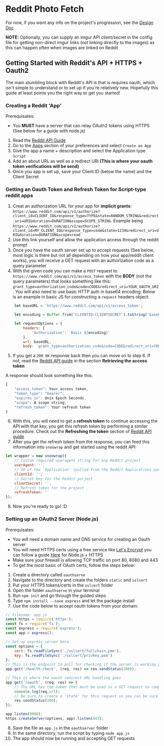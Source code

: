 # Reddit Photo Fetch

For now, if you want any info on the project's progression, see the [Design Doc](./design-doc.md)


__NOTE:__ Optionally, you can supply an imgur API client/secret in the config file for getting non-direct imgur links (not linking directly to the images) as this can happen often when images are linked on Reddit

## Getting Started with Reddit's API + HTTPS + Oauth2

The main stumbling block with Reddit's API is that is requires oauth, which isn't simple to understand or to set up if you're relatively new. Hopefully this guide at least points you the right way to get you started!


### Creating a Reddit 'App'


Prerequisates:
- You __MUST__ have a server that can relay OAuth2 tokens using HTTPS (See below for a guide with node.js)

1. Read the [Reddit API Guide ](https://github.com/reddit-archive/reddit/wiki/API)
2. Go to the [Apps](https://www.reddit.com/prefs/apps/) section of your preferences and select `Create an App`
3. Give the app a name + description and select the Application type `Script`
4. Add an about URL as well as a redirect URI __(This is where your oauth token verifications will be send)__
5. Once you app is set up, save your Client ID (below the name) and the Client Secret



### Getting an Oauth Token and Refresh Token for Script-type reddit apps

1. Creat an authorization URL for your app for __implicit grants__: `https://www.reddit.com/api/v1/authorize?client_id=CLIENT_ID&response_type=TYPE&state=RANDOM_STRING&redirect_uri=URI&duration=DURATION&scope=SCOPE_STRING`. Example being `https://www.reddit.com/api/v1/authorize?client_id=MY_CLIENT_ID&response_type=code&state=1234&redirect_uri=URI&duration=DURATION&scope=read`
2. Use this link yourself and allow the application access through the reddit prompt
3. Once you have the oauth server set up to accept requests (See below, most logic is there but not all depending on how your app/reddit client works), you will receive a GET request with an authorization code as a query parameter
4. With the given code you can make a `POST` request to `https://www.reddit.com/api/v1/access_token` with the __BODY__ (not the query parameters) that looks something like this: `grant_type=authorization_code&code=CODE&redirect_uri=YOUR_OAUTH_URI`. You will also need to use basic HTTP auth in base64 encoding. Below is an example in basic JS for constructing a `request` headers object:

```javascript
    let baseURL = 'https://www.reddit.com/api/v1/access_token';

    let encoding = Buffer.from(`CLIENTID:CLIENTSECRET`).toString('base64');

    let requestOptions = {
        headers: {
            'Authorization': `Basic ${encoding}`
        },
        url: baseURL,
        body: `grant_type=authorization_code&code=CODE&redirect_uri=YOUR_OAUTH_URI` 
```

5. If you get a `200 OK` response back then you can move on to step 6. If not, read the [Reddit API guide](https://github.com/reddit-archive/reddit/wiki/OAuth2) in the section __Retrieving the access token__

A response should look something like this:

```javascript
{
    "access_token": Your access token,
    "token_type": "bearer",
    "expires_in": Unix Epoch Seconds,
    "scope": A scope string,
    "refresh_token": Your refresh token
}
```

6. With this, you will need to get a __refresh token__ to continue accessing the API with that key, you get this refresh token by performing a similar procedure. Check out the __Refreshing the token__ section of [Reddit API guide](https://github.com/reddit-archive/reddit/wiki/OAuth2)
7. After you get the refresh token from the response, you can feed this information into `snoowrap` and get started using the reddit API:

```javascript
let wrapper = new snoowrap({
    // Custom required useragent string for any Reddit project
    userAgent: '',
    // ID of the 'Application' (pulled from the Reddit Applications panel)
    clientId: '',
    // Secret key for the Reddit porject
    clientSecret: '',
    // Refresh token for the project
    refreshToken: ''
});
```
8. Now you're ready to go! :D


### Setting up an OAuth2 Server (Node.js)

Prerequisates:
- You will need a domain name and DNS service for creating an Oauth server
- You will need HTTPS certs using a free service like [Let's Encrypt](https://letsencrypt.org/) you can follow a guide [Here](https://medium.com/@yash.kulshrestha/using-lets-encrypt-with-express-e069c7abe625) for Node.js + HTTPS
- Make sure your firewall is allowing TCP traffic on port 80, 8080 and 443
- To get the most basic of OAuth certs, follow the steps below:

1. Create a directory called `oauthserve`
2. Navigate to the directory and create the folders `static` and `sslcert`
3. Put your HTTPS tokens/certs in the `sslcert` folder
4. Open the folder `oauthserve` in your terminal
5. Run `npm init` and go through the guided steps
6. Type `npm install --save express` and let the package install
7. Use the code below to accept oauth tokens from your domain:

```javascript
// filename: app.js
const https = require('https');
const fs = require('fs');
const express = require('express');
const app = express();

// Set up express server here
const options = {
    cert: fs.readFileSync('./sslcert/fullchain.pem'),
    key: fs.readFileSync('./sslcert/privkey.pem')
};
// This is the endpoint to poll for checking if the server is working properly
app.get('/health-check', (req, res) => res.sendStatus(200));

// This is where the oauth redirect URL handling goes
app.get('/oauth', (req, res) => {
    // The URL has the token that must be used in a GET request to complete the oauth handshake
    console.log(req.url);
    // Be sure to create a 'state' for this request so you can be sure the one you send is the one you get
    res.sendStatus(200);
});

app.listen(8080);
https.createServer(options, app).listen(443);
```
8. Save the file as `app.js` in the `oauthserver` folder
9. In the same directory, run the script by typing `node app.js`
10. The app should now be running and accepting GET requests